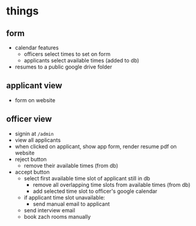 # things

## form

- calendar features
  - officers select times to set on form
  - applicants select available times (added to db)
- resumes to a public google drive folder

## applicant view

- form on website

## officer view

- signin at `/admin`
- view all applicants
- when clicked on applicant, show app form, render resume pdf on website
- reject button
  - remove their available times (from db)
- accept button
  - select first available time slot of applicant still in db
    - remove all overlapping time slots from available times (from db)
    - add selected time slot to officer's google calendar
  - if applicant time slot unavailable:
    - send manual email to applicant
  - send interview email
  - book zach rooms manually
